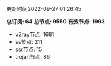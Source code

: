 更新时间2022-09-27 01:26:45

**总订阅: 64**
**总节点: 9550**
**有效节点: 1993**
- v2ray节点: 1681
- ss节点: 211
- ssr节点: 15
- trojan节点: 86
